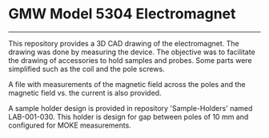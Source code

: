 # GMW Model 5304 Electromagnet
--------
This repository provides a 3D CAD drawing of the electromagnet.
The drawing was done by measuring the device. The objective was to facilitate the drawing of accessories to hold samples and probes.
Some parts were simplified such as the coil and the pole screws.

A file with measurements of the magnetic field across the poles and the magnetic field vs. the current is also provided.

A sample holder design is provided in repository 'Sample-Holders' named LAB-001-030.
This holder is design for gap between poles of 10 mm and configured for MOKE measurements.
